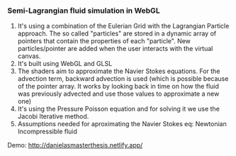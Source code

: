 ### Semi-Lagrangian fluid simulation in WebGL

1. It's using a combination of the Eulerian Grid with the Lagrangian Particle approach. The so called "particles" are stored in a dynamic array of pointers that contain the properties of each "particle". New particles/pointer are added when the user interacts with the virtual canvas.
2. It's built using WebGL and GLSL
3. The shaders aim to approximate the Navier Stokes equations. For the advection term, backward advection is used (which is possible because of the pointer array. It works by looking back in time on how the fluid was previously advected and use those values to approximate a new one)
4. It's using the Pressure Poisson equation and for solving it we use the Jacobi Iterative method.
5. Assumptions needed for aproximating the Navier Stokes eq: Newtonian Incompressible fluid


Demo: http://danielasmasterthesis.netlify.app/
